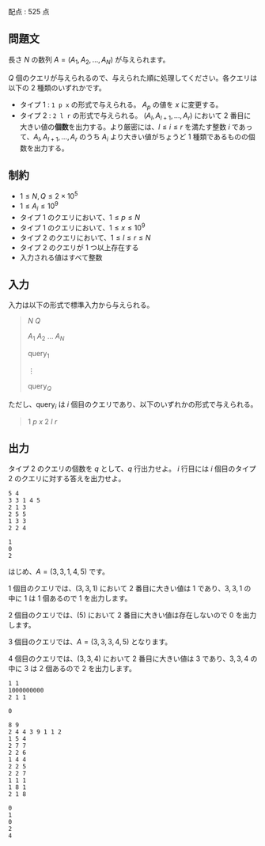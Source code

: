 配点 : $525$ 点

## 問題文

長さ $N$ の数列 $A = (A_1, A_2, \ldots, A_N)$ が与えられます。

$Q$ 個のクエリが与えられるので、与えられた順に処理してください。各クエリは以下の $2$ 種類のいずれかです。

- タイプ $1$ : `1 p x` の形式で与えられる。 $A_p$ の値を $x$ に変更する。
- タイプ $2$ : `2 l r` の形式で与えられる。 $(A_l, A_{l+1}, \ldots, A_r)$ において $2$ 番目に大きい値の**個数**を出力する。より厳密には、$l \leq i \leq r$ を満たす整数 $i$ であって、$A_l, A_{l+1}, \ldots, A_r$ のうち $A_i$ より大きい値がちょうど $1$ 種類であるものの個数を出力する。

## 制約

- $1 \leq N, Q \leq 2 \times 10^5$
- $1 \leq A_i \leq 10^9$
- タイプ $1$ のクエリにおいて、$1 \leq p \leq N$
- タイプ $1$ のクエリにおいて、$1 \leq x \leq 10^9$
- タイプ $2$ のクエリにおいて、$1 \leq l \leq r \leq N$
- タイプ $2$ のクエリが $1$ つ以上存在する
- 入力される値はすべて整数

## 入力

入力は以下の形式で標準入力から与えられる。

> $N$ $Q$
> 
> $A_1$ $A_2$ $\ldots$ $A_N$
> 
> $\text{query}_{1}$
> 
> $\vdots$
> 
> $\text{query}_{Q}$

ただし、$\text{query}_{i}$ は $i$ 個目のクエリであり、以下のいずれかの形式で与えられる。

> $1$ $p$ $x$
> $2$ $l$ $r$

## 出力

タイプ $2$ のクエリの個数を $q$ として、$q$ 行出力せよ。
$i$ 行目には $i$ 個目のタイプ $2$ のクエリに対する答えを出力せよ。

```input1
5 4
3 3 1 4 5
2 1 3
2 5 5
1 3 3
2 2 4
```

```output1
1
0
2
```

はじめ、$A = (3, 3, 1, 4, 5)$ です。

$1$ 個目のクエリでは、$(3, 3, 1)$ において $2$ 番目に大きい値は $1$ であり、$3, 3, 1$ の中に $1$ は $1$ 個あるので $1$ を出力します。 

$2$ 個目のクエリでは、$(5)$ において $2$ 番目に大きい値は存在しないので $0$ を出力します。

$3$ 個目のクエリでは、$A = (3, 3, 3, 4, 5)$ となります。

$4$ 個目のクエリでは、$(3, 3, 4)$ において $2$ 番目に大きい値は $3$ であり、$3, 3, 4$ の中に $3$ は $2$ 個あるので $2$ を出力します。

```input2
1 1
1000000000
2 1 1
```

```output2
0
```

```input3
8 9
2 4 4 3 9 1 1 2
1 5 4
2 7 7
2 2 6
1 4 4
2 2 5
2 2 7
1 1 1
1 8 1
2 1 8
```

```output3
0
1
0
2
4
```